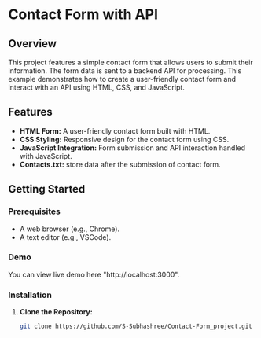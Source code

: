 # Contact Form with API

## Overview

This project features a simple contact form that allows users to submit their information. The form data is sent to a backend API for processing. This example demonstrates how to create a user-friendly contact form and interact with an API using HTML, CSS, and JavaScript.

## Features

- **HTML Form:** A user-friendly contact form built with HTML.
- **CSS Styling:** Responsive design for the contact form using CSS.
- **JavaScript Integration:** Form submission and API interaction handled with JavaScript.
- **Contacts.txt:** store data after the submission of contact form.
## Getting Started

### Prerequisites

- A web browser (e.g., Chrome).
- A text editor (e.g., VSCode).

### Demo
You can view live demo here "http://localhost:3000".

### Installation

1. **Clone the Repository:**

   ```sh
   git clone https://github.com/S-Subhashree/Contact-Form_project.git
